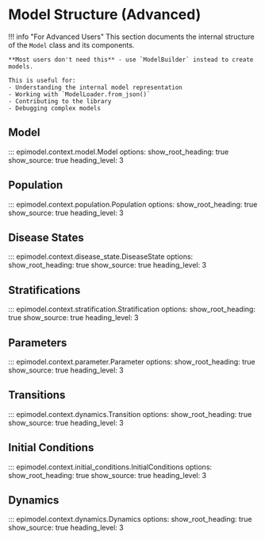# Model Structure (Advanced)

!!! info "For Advanced Users"
This section documents the internal structure of the `Model` class and its components.

    **Most users don't need this** - use `ModelBuilder` instead to create models.

    This is useful for:
    - Understanding the internal model representation
    - Working with `ModelLoader.from_json()`
    - Contributing to the library
    - Debugging complex models

## Model

::: epimodel.context.model.Model
options:
show_root_heading: true
show_source: true
heading_level: 3

## Population

::: epimodel.context.population.Population
options:
show_root_heading: true
show_source: true
heading_level: 3

## Disease States

::: epimodel.context.disease_state.DiseaseState
options:
show_root_heading: true
show_source: true
heading_level: 3

## Stratifications

::: epimodel.context.stratification.Stratification
options:
show_root_heading: true
show_source: true
heading_level: 3

## Parameters

::: epimodel.context.parameter.Parameter
options:
show_root_heading: true
show_source: true
heading_level: 3

## Transitions

::: epimodel.context.dynamics.Transition
options:
show_root_heading: true
show_source: true
heading_level: 3

## Initial Conditions

::: epimodel.context.initial_conditions.InitialConditions
options:
show_root_heading: true
show_source: true
heading_level: 3

## Dynamics

::: epimodel.context.dynamics.Dynamics
options:
show_root_heading: true
show_source: true
heading_level: 3
